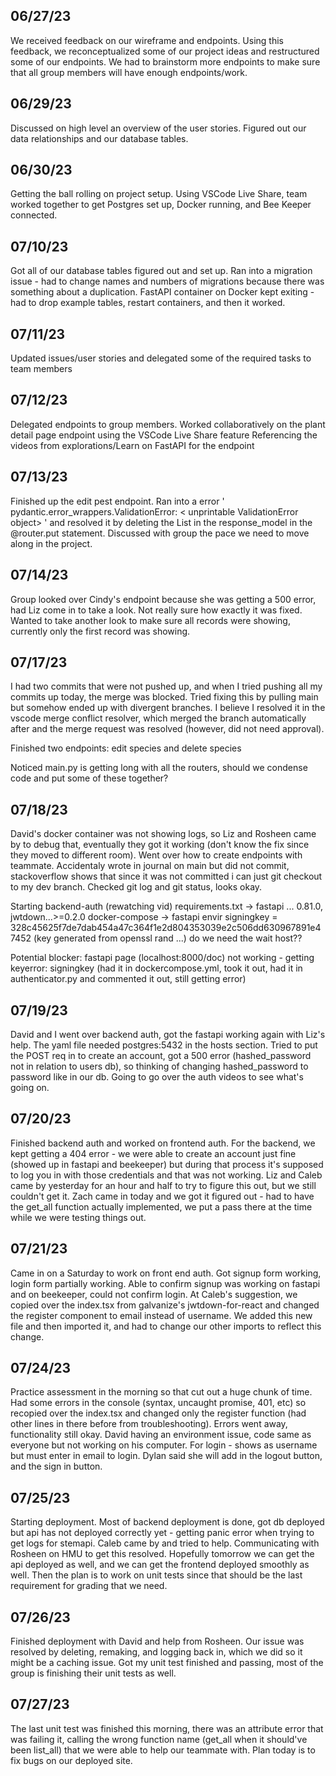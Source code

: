 ## 06/27/23

We received feedback on our wireframe and endpoints.
Using this feedback, we reconceptualized some of our project ideas and restructured some of our endpoints. We had to brainstorm more endpoints to make sure that all group members will have enough endpoints/work.

## 06/29/23

Discussed on high level an overview of the user stories. Figured out our data relationships and our database tables.

## 06/30/23

Getting the ball rolling on project setup.
Using VSCode Live Share, team worked together to get Postgres set up, Docker running, and Bee Keeper connected.

## 07/10/23

Got all of our database tables figured out and set up.
Ran into a migration issue - had to change names and numbers of migrations because there was something about a duplication. FastAPI container on Docker kept exiting - had to drop example tables, restart containers, and then it worked.

## 07/11/23

Updated issues/user stories and delegated some of the required tasks to team members

## 07/12/23

Delegated endpoints to group members.
Worked collaboratively on the plant detail page endpoint using the VSCode Live Share feature
Referencing the videos from explorations/Learn on FastAPI for the endpoint

## 07/13/23

Finished up the edit pest endpoint. Ran into a error ' pydantic.error_wrappers.ValidationError: < unprintable ValidationError object> '
and resolved it by deleting the List in the response_model in the @router.put statement. Discussed with group the pace we need to move along in the project.

## 07/14/23

Group looked over Cindy's endpoint because she was getting a 500 error, had Liz come in to take a look. Not really sure how exactly it was fixed. Wanted to take another look to make sure all records were showing, currently only the first record was showing.

## 07/17/23

I had two commits that were not pushed up, and when I tried pushing all my commits up today, the merge was blocked. Tried fixing this by pulling main but somehow ended up with divergent branches. I believe I resolved it in the vscode merge conflict resolver, which merged the branch automatically after and the merge request was resolved (however, did not need approval).

Finished two endpoints: edit species and delete species

Noticed main.py is getting long with all the routers, should we condense code and put some of these together?

## 07/18/23

David's docker container was not showing logs, so Liz and Rosheen came by to debug that, eventually they got it working (don't know the fix since they moved to different room).
Went over how to create endpoints with teammate.
Accidentaly wrote in journal on main but did not commit, stackoverflow shows that since it was not committed i can just git checkout to my dev branch. Checked git log and git status, looks okay.

Starting backend-auth (rewatching vid)
requirements.txt -> fastapi ... 0.81.0, jwtdown...>=0.2.0
docker-compose -> fastapi envir
signingkey = 328c45625f7de7dab454a47c364f1e2d804353039e2c506dd630967891e47452
(key generated from openssl rand ...)
do we need the wait host??

Potential blocker: fastapi page (localhost:8000/doc) not working - getting keyerror: signingkey (had it in dockercompose.yml, took it out, had it in authenticator.py and commented it out, still getting error)

## 07/19/23

David and I went over backend auth, got the fastapi working again with Liz's help. The yaml file needed postgres:5432 in the hosts section. Tried to put the POST req in to create an account, got a 500 error (hashed_password not in relation to users db), so thinking of changing hashed_password to password like in our db. Going to go over the auth videos to see what's going on.

## 07/20/23

Finished backend auth and worked on frontend auth. For the backend, we kept getting a 404 error - we were able to create an account just fine (showed up in fastapi and beekeeper) but during that process it's supposed to log you in with those credentials and that was not working. Liz and Caleb came by yesterday for an hour and half to try to figure this out, but we still couldn't get it. Zach came in today and we got it figured out - had to have the get_all function actually implemented, we put a pass there at the time while we were testing things out.

## 07/21/23

Came in on a Saturday to work on front end auth. Got signup form working, login form partially working. Able to confirm signup was working on fastapi and on beekeeper, could not confirm login.
At Caleb's suggestion, we copied over the index.tsx from galvanize's jwtdown-for-react and changed the register component to email instead of username. We added this new file and then imported it, and had to change our other imports to reflect this change.

## 07/24/23

Practice assessment in the morning so that cut out a huge chunk of time. Had some errors in the console (syntax, uncaught promise, 401, etc) so recopied over the index.tsx and changed only the register function (had other lines in there before from troubleshooting). Errors went away, functionality still okay. David having an environment issue, code same as everyone but not working on his computer.
For login - shows as username but must enter in email to login.
Dylan said she will add in the logout button, and the sign in button.

## 07/25/23

Starting deployment. Most of backend deployment is done, got db deployed but api has not deployed correctly yet - getting panic error when trying to get logs for stemapi.
Caleb came by and tried to help. Communicating with Rosheen on HMU to get this resolved. Hopefully tomorrow we can get the api deployed as well, and we can get the frontend deployed smoothly as well. Then the plan is to work on unit tests since that should be the last requirement for grading that we need.

## 07/26/23

Finished deployment with David and help from Rosheen. Our issue was resolved by deleting, remaking, and logging back in, which we did so it might be a caching issue. Got my unit test finished and passing, most of the group is finishing their unit tests as well.

## 07/27/23

The last unit test was finished this morning, there was an attribute error that was failing it, calling the wrong function name (get_all when it should've been list_all) that we were able to help our teammate with.
Plan today is to fix bugs on our deployed site.
